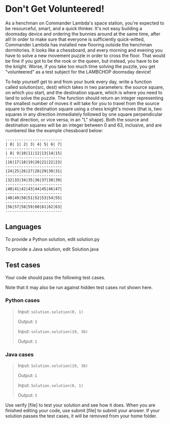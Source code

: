 # Don't Get Volunteered!

As a henchman on Commander Lambda's space station, you're expected to be resourceful, smart, and a quick thinker. It's not easy building a doomsday device and ordering the bunnies around at the same time, after all! In order to make sure that everyone is sufficiently quick-witted, Commander Lambda has installed new flooring outside the henchman dormitories. It looks like a chessboard, and every morning and evening you have to solve a new movement puzzle in order to cross the floor. That would be fine if you got to be the rook or the queen, but instead, you have to be the knight. Worse, if you take too much time solving the puzzle, you get "volunteered" as a test subject for the LAMBCHOP doomsday device!

To help yourself get to and from your bunk every day, write a function called solution(src, dest) which takes in two parameters: the source square, on which you start, and the destination square, which is where you need to land to solve the puzzle.  The function should return an integer representing the smallest number of moves it will take for you to travel from the source square to the destination square using a chess knight's moves (that is, two squares in any direction immediately followed by one square perpendicular to that direction, or vice versa, in an "L" shape).  Both the source and destination squares will be an integer between 0 and 63, inclusive, and are numbered like the example chessboard below:

	-------------------------
	| 0| 1| 2| 3| 4| 5| 6| 7|
	-------------------------
	| 8| 9|10|11|12|13|14|15|
	-------------------------
	|16|17|18|19|20|21|22|23|
	-------------------------
	|24|25|26|27|28|29|30|31|
	-------------------------
	|32|33|34|35|36|37|38|39|
	-------------------------
	|40|41|42|43|44|45|46|47|
	-------------------------
	|48|49|50|51|52|53|54|55|
	-------------------------
	|56|57|58|59|60|61|62|63|
	-------------------------

## Languages


To provide a Python solution, edit solution.py

To provide a Java solution, edit Solution.java

## Test cases

Your code should pass the following test cases.

Note that it may also be run against hidden test cases not shown here.

### Python cases

> Input: `solution.solution(0, 1)`
>
> Output: `3`
>
> Input: `solution.solution(19, 36)`
>
> Output: `1`


### Java cases
> Input: `Solution.solution(19, 36)`
>
> Output: `1`
>
> Input: `Solution.solution(0, 1)`
>
> Output: `3`
>

Use verify [file] to test your solution and see how it does. When you are finished editing your code, use submit [file] to submit your answer. If your solution passes the test cases, it will be removed from your home folder.